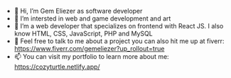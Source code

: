 - 👋 Hi, I’m Gem Eliezer as software developer
- 👀 I’m intersted in web and game development and art
- 🌱 I’m a web developer that specializes on frontend with React JS. I also know HTML, CSS, JavaScript, PHP and MySQL
- 💞️ Feel free to talk to me about a project you can also hit me up at fiverr: https://www.fiverr.com/gemeliezer?up_rollout=true
- 📫 You can visit my portfolio to learn more about me: https://cozyturtle.netlify.app/

<!---
gemeliezer12/gemeliezer12 is a ✨ special ✨ repository because its `README.md` (this file) appears on your GitHub profile.
You can click the Preview link to take a look at your changes.
--->
